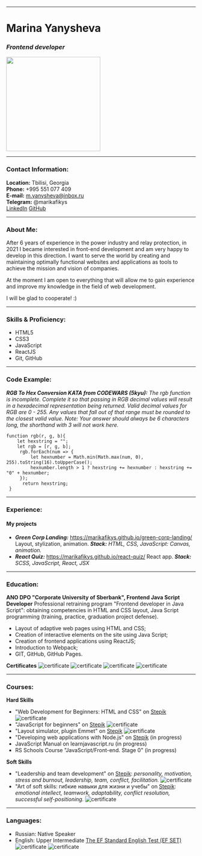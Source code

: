 ___
# Marina Yanysheva
### *Frontend developer*
<img src="assests/photo.jpg" width="250">

___

### Contact Information:
**Location:** Tbilisi, Georgia  
**Phone:** +995 551 077 409  
**E-mail:** m.yanysheva@inbox.ru  
**Telegram:** @marikafikys  
[LinkedIn](https://www.linkedin.com/in/marina-yanysheva/)
[GitHub](https://github.com/marikafikys)
___

### About Me:
After 6 years of experience in the power industry and relay protection, in 2021 I became interested in front-end development and am very happy to develop in this direction.
I want to serve the world by creating and maintaining optimally functional websites and applications as tools to achieve the mission and vision of companies.

At the moment I am open to everything that will allow me to gain experience and improve my knowledge in the field of web development.

I will be glad to cooperate! :)

___

### Skills & Proficiency:
- HTML5
- CSS3
- JavaScript
- ReactJS
- Git, GitHub

___

### Code Example:
***RGB To Hex Conversion KATA from CODEWARS (5kyu):***
*The rgb function is incomplete. Complete it so that passing in RGB decimal values will result in a hexadecimal representation being returned. Valid decimal values for RGB are 0 - 255. Any values that fall out of that range must be rounded to the closest valid value. Note: Your answer should always be 6 characters long, the shorthand with 3 will not work here.*
```
function rgb(r, g, b){
	let hexstring = "";
	let rgb = [r, g, b];
	 rgb.forEach(num => {
		 let hexnumber = Math.min(Math.max(num, 0), 255).toString(16).toUpperCase();
		 hexnumber.length > 1 ? hexstring += hexnumber : hexstring += "0" + hexnumber;
	 });
	  return hexstring;  
 }
```
___

### Experience:
#### My projects
- ***Green Corp Landing:*** https://marikafikys.github.io/green-corp-landing/
Layout, stylization, animation.
***Stack:** HTML, CSS, JavaScript: Canvas, animation.*  
- ***React Quiz:*** https://marikafikys.github.io/react-quiz/
React app.
***Stack:** SCSS, JavaScript, React, JSX*
___

### Education:
**ANO DPO "Corporate University of Sberbank", Frontend Java Script Developer**
Professional retraining program "Frontend developer in Java Script": obtaining competencies in HTML and CSS layout, Java Script programming (training, practice, graduation project defense).

- Layout of adaptive web pages using HTML and CSS;
- Creation of interactive elements on the site using Java Script;
- Creation of frontend applications using ReactJS;
- Introduction to Webpack;
- GIT, GitHub, GitHub Pages.

**Certificates**
![certificate](assests/HTML_CSS.png)
![certificate](assests/JS1.png)
![certificate](assests/JS2.png)
![certificate](assests/JS3.png)
___

### Courses:
**Hard Skills**
- "Web Development for Beginners: HTML and CSS" on [Stepik](https://stepik.org/)
![certificate](assests/hs1.png)
- "JavaScript for beginners" on [Stepik](https://stepik.org/)
![certificate](assests/hs2.png)
- "Layout simulator, plugin Emmet" on [Stepik](https://stepik.org/)
![certificate](assests/hs3.png)
- "Developing web applications with Node.js" on [Stepik](https://stepik.org/) (in progress)
- JavaScript Manual on learnjavascript.ru (in progress)
- RS Schools Course "JavaScript/Front-end. Stage 0" (in progress)
  
**Soft Skills**
- "Leadership and team development" on [Stepik](https://stepik.org/): *personality, motivation, stress and burnout, leadership, team, conflict, facilitation.*
![certificate](assests/ss1.png)
- "Art of soft skills: гибкие навыки для жизни и учебы" on [Stepik](https://stepik.org/): *emotional intellect, teamwork, adaptability, conflict resolution, successful self-positioning.*
![certificate](assests/ss2.png)
___

### Languages:
- Russian: Native Speaker
- English: Upper Intermediate
[The EF Standard English Test (EF SET)](https://www.efset.org/cert/1XZ9Ze)
![certificate](assests/l1.png)
![certificate](assests/l2.png)